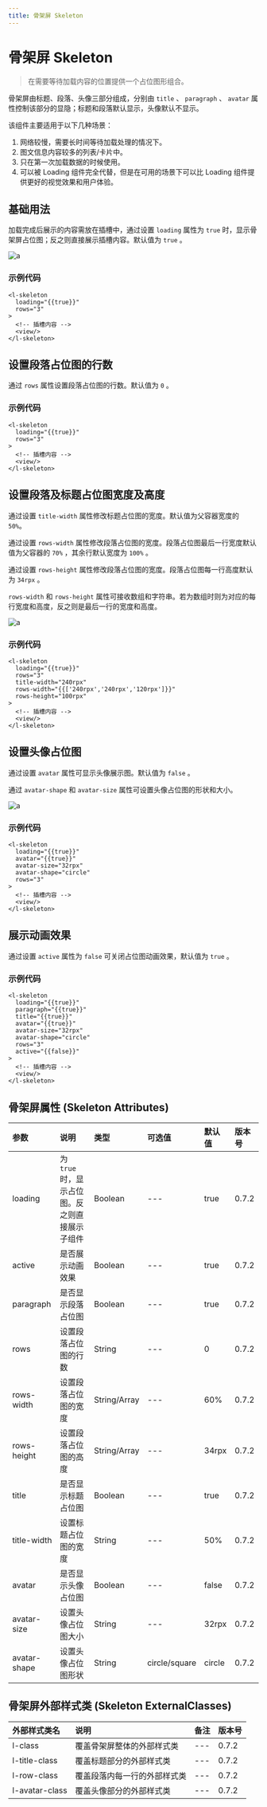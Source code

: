 ```yaml
---
title: 骨架屏 Skeleton
---
```


# <H2Icon /> 骨架屏 Skeleton

> 在需要等待加载内容的位置提供一个占位图形组合。

骨架屏由标题、段落、头像三部分组成，分别由 `title` 、 `paragraph` 、 `avatar` 属性控制该部分的显隐；标题和段落默认显示，头像默认不显示。

该组件主要适用于以下几种场景：

1. 网络较慢，需要长时间等待加载处理的情况下。
2. 图文信息内容较多的列表/卡片中。
3. 只在第一次加载数据的时候使用。
4. 可以被 Loading 组件完全代替，但是在可用的场景下可以比 Loading 组件提供更好的视觉效果和用户体验。

## 基础用法

加载完成后展示的内容需放在插槽中，通过设置 `loading` 属性为 `true` 时，显示骨架屏占位图；反之则直接展示插槽内容。默认值为 `true` 。

![a](https://imglf4.nosdn0.126.net/img/RW5CNXdoVFJDVmpnTHNjNjRPeWdqZzNvOTZMQzJRRVZYSlEvUUUyRzBqbDhsYXVTcm1mcTFnPT0.png?imageView&thumbnail=500x0&quality=96&stripmeta=0)

### 示例代码

```wxml
<l-skeleton 
  loading="{{true}}"
  rows="3"
>
  <!-- 插槽内容 -->
  <view/>
</l-skeleton>
```

## 设置段落占位图的行数

通过 `rows` 属性设置段落占位图的行数。默认值为 `0` 。

### 示例代码

```wxml
<l-skeleton 
  loading="{{true}}"
  rows="3"
>
  <!-- 插槽内容 -->
  <view/>
</l-skeleton>
```

## 设置段落及标题占位图宽度及高度

通过设置 `title-width` 属性修改标题占位图的宽度。默认值为父容器宽度的 `50%`。

通过设置 `rows-width` 属性修改段落占位图的宽度。段落占位图最后一行宽度默认值为父容器的 `70%` ，其余行默认宽度为 `100%` 。

通过设置 `rows-height` 属性修改段落占位图的宽度。段落占位图每一行高度默认为 `34rpx` 。

`rows-width` 和 `rows-height` 属性可接收数组和字符串。若为数组时则为对应的每行宽度和高度，反之则是最后一行的宽度和高度。

![a](https://imglf3.nosdn0.126.net/img/RW5CNXdoVFJDVmpDOXAvTmZhRXFZOWZUT1pvNFNYT3FkNmRxdXM0dnlpbm9SQXhkd21WU29nPT0.png?imageView&thumbnail=500x0&quality=96&stripmeta=0)

### 示例代码

```wxml
<l-skeleton 
  loading="{{true}}"
  rows="3"
  title-width="240rpx"
  rows-width="{{['240rpx','240rpx','120rpx']}}"
  rows-height="100rpx"
>
  <!-- 插槽内容 -->
  <view/>
</l-skeleton>
```

## 设置头像占位图

通过设置 `avatar` 属性可显示头像展示图。默认值为 `false` 。

通过 `avatar-shape` 和 `avatar-size` 属性可设置头像占位图的形状和大小。

![a](https://imglf6.nosdn0.126.net/img/RW5CNXdoVFJDVmpnTHNjNjRPeWdqaWdSc09mMmQ3SkxHb3huK3RCYkR4UXhsNjEzQm9KSXl3PT0.png?imageView&thumbnail=500x0&quality=96&stripmeta=0)

### 示例代码

```wxml
<l-skeleton 
  loading="{{true}}"
  avatar="{{true}}"
  avatar-size="32rpx"
  avatar-shape="circle"
  rows="3"
>
  <!-- 插槽内容 -->
  <view/>
</l-skeleton>
```

## 展示动画效果

通过设置 `active` 属性为 `false` 可关闭占位图动画效果，默认值为 `true` 。

### 示例代码

```wxml
<l-skeleton 
  loading="{{true}}"
  paragraph="{{true}}"
  title="{{true}}"
  avatar="{{true}}"
  avatar-size="32rpx"
  avatar-shape="circle"
  rows="3"
  active="{{false}}"
>
  <!-- 插槽内容 -->
  <view/>
</l-skeleton>
```

## 骨架屏属性 (Skeleton Attributes)

| 参数   | 说明 | 类型 | 可选值 | 默认值 |  版本号 |
|:----|:----|:----|:----|:----|:----|
| loading | 为 `true` 时，显示占位图。反之则直接展示子组件 | Boolean | --- | true | 0.7.2|
| active | 是否展示动画效果 | Boolean |  --- | true  | 0.7.2|
| paragraph | 是否显示段落占位图 | Boolean | --- | true | 0.7.2|
| rows | 设置段落占位图的行数 | String | --- | 0 |0.7.2 |
| rows-width | 设置段落占位图的宽度 | String/Array | --- | 60% | 0.7.2|
| rows-height | 设置段落占位图的高度 | String/Array | --- | 34rpx |0.7.2 |
| title   | 是否显示标题占位图 | Boolean | --- | true |0.7.2 |
| title-width | 设置标题占位图的宽度| String | --- | 50% |0.7.2 |
| avatar | 是否显示头像占位图 | Boolean |  ---  | false  | 0.7.2|
| avatar-size | 设置头像占位图大小 | String |  ---  | 32rpx  |0.7.2 |
| avatar-shape | 设置头像占位图形状 | String |  circle/square  | circle  |0.7.2 |

## 骨架屏外部样式类 (Skeleton ExternalClasses)

| 外部样式类名 | 说明 | 备注 | 版本号 |
| :--------- | :----------------- | :----- | :----- |
| l-class | 覆盖骨架屏整体的外部样式类 | --- |0.7.2 |
| l-title-class | 覆盖标题部分的外部样式类 | --- |0.7.2 |
| l-row-class | 覆盖段落内每一行的外部样式类 |  --- |0.7.2 |
| l-avatar-class | 覆盖头像部分的外部样式类 |  --- | 0.7.2|

<RightMenu />